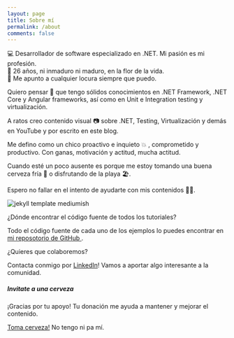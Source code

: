 ```yaml
---
layout: page
title: Sobre mí
permalink: /about
comments: false
---
```


<div class="row justify-content-between">
<div class="col-md-8 pr-5">

<p>💻 Desarrollador de software especializado en .NET. Mi pasión es mi profesión. <br/>
🎂 26 años, ni inmaduro ni maduro, en la flor de la vida. <br/>
🎉 Me apunto a cualquier locura siempre que puedo.</p>

<p>Quiero pensar 💭 que tengo sólidos conocimientos en .NET Framework, .NET Core y Angular frameworks, así como en Unit e Integration testing y virtualización.</p>

<p>A ratos creo contenido visual 📷 sobre .NET, Testing, Virtualización y demás en YouTube y por escrito en este blog.</p>

<p>Me defino como un chico proactivo e inquieto 💥 , comprometido y productivo. Con ganas, motivación y actitud, mucha actitud.</p>

<p>Cuando esté un poco ausente es porque me estoy tomando una buena cerveza fría 🍺  o disfrutando de la playa 🏖.</p>

<p>Espero no fallar en el intento de ayudarte con mis contenidos 👨‍🏫.</p>

<p class="mb-5"><img class="shadow-lg" src="{{site.baseurl}}/assets/images/trabajando-desarrollo-software-healthcare.png" alt="jekyll template mediumish" /></p>

<p class="section-header">¿Dónde encontrar el código fuente de todos los tutoriales?</p>

<p>Todo el código fuente de cada uno de los ejemplos lo puedes encontrar en <a target="_blank" href="https://github.com/didacrius">mi reposotorio de GitHub <i class="fab fa-github"></i></a>.</p>

<p class="section-header">¿Quieres que colaboremos?</p>

<p>Contacta conmigo por <a target="_blank" href="https://www.linkedin.com/in/didac-rius/">LinkedIn</a>! Vamos a aportar algo interesante a la comunidad.</p>

</div>

<div class="col-md-4">

<div class="sticky-top sticky-top-80">
<h5>Invitate a una cerveza</h5>

<p>¡Gracias por tu apoyo! Tu donación me ayuda a mantener y mejorar el contenido.</p>

<a target="_blank" href="https://www.paypal.com/donate/?hosted_button_id=SC7AY4KTXXK78" class="btn btn-danger">Toma cerveza!</a> <a class="btn btn-warning">No tengo ni pa mí.</a>

</div>
</div>
</div>
